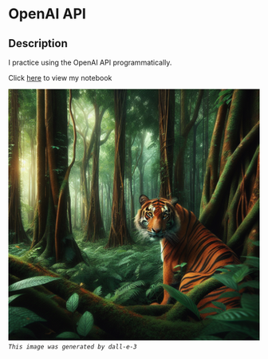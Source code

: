 # OpenAI API

## Description

I practice using the OpenAI API programmatically.

Click [here](./OpenAI.ipynb) to view my notebook

![Screenshot of deployed website](tiger-in-woods.png)
*`This image was generated by dall-e-3`*
